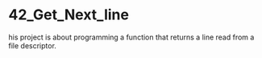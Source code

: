 # 42_Get_Next_line
his project is about programming a function that returns a line read from a file descriptor.
